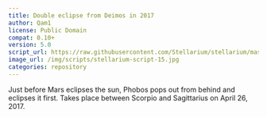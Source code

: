 ```yaml
---
title: Double eclipse from Deimos in 2017
author: Qam1
license: Public Domain
compat: 0.10+
version: 5.0
script_url: https://raw.githubusercontent.com/Stellarium/stellarium/master/scripts/phobos_phun_1.ssc
image_url: /img/scripts/stellarium-script-15.jpg
categories: repository
---
```

Just before Mars eclipses the sun, Phobos pops out from behind and eclipses it first. Takes place between Scorpio and Sagittarius on April 26, 2017.